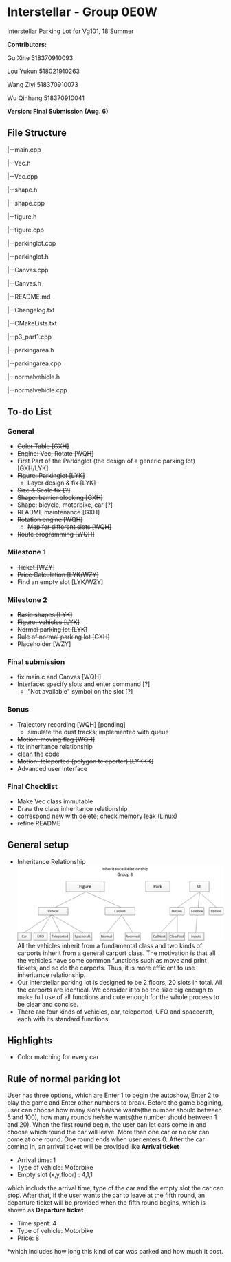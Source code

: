 # Interstellar - Group 0E0W
Interstellar Parking Lot for Vg101, 18 Summer

**Contributors:**

Gu Xihe    518370910093
  
Lou Yukun  518021910263
  
Wang Ziyi  518370910073
  
Wu Qinhang 518370910041

**Version: Final Submission (Aug. 6)**

## File Structure
|--main.cpp

|--Vec.h

|--Vec.cpp

|--shape.h

|--shape.cpp

|--figure.h

|--figure.cpp

|--parkinglot.cpp

|--parkinglot.h

|--Canvas.cpp

|--Canvas.h

|--README.md

|--Changelog.txt
  
|--CMakeLists.txt

|--p3_part1.cpp

|--parkingarea.h

|--parkingarea.cpp

|--normalvehicle.h

|--normalvehicle.cpp


## To-do List
### General
- ~~Color Table    [GXH]~~
- ~~Engine: Vec, Rotate    [WQH]~~
- First Part of the Parkinglot (the design of a generic parking lot)    [GXH/LYK]
- ~~Figure: Parkinglot    [LYK]~~
  - ~~Layer design & fix    [LYK]~~
- ~~Size & Scale fix    [?]~~
- ~~Shape: barrier blocking    [GXH]~~
- ~~Shape: bicycle, motorbike, car    [?]~~
- README maintenance    [GXH]
- ~~Rotation engine    [WQH]~~
  - ~~Map for different slots    [WQH]~~
- ~~Route programming    [WQH]~~
### Milestone 1
- ~~Ticket    [WZY]~~
- ~~Price Calculation    [LYK/WZY]~~
- Find an empty slot    [LYK/WZY]
### Milestone 2
- ~~Basic shapes    [LYK]~~
- ~~Figure: vehicles    [LYK]~~
- ~~Normal parking lot  [LYK]~~
- ~~Rule of normal parking lot  [GXH]~~
- Placeholder  [WZY]
### Final submission
- fix main.c and Canvas    [WQH]
- Interface: specify slots and enter command    [?]
  - "Not available" symbol on the slot    [?]
### Bonus
- Trajectory recording    [WQH] [pending]
  - simulate the dust tracks; implemented with queue
- ~~Motion: moving flag    [WQH]~~
- fix inheritance relationship
- clean the code
- ~~Motion: teleported (polygon teleporter)    [LYKKK]~~
- Advanced user interface
  
### Final Checklist
- Make Vec class immutable
- Draw the class inheritance relationship
- correspond new with delete; check memory leak (Linux)
- refine README

## General setup
- Inheritance Relationship
![Inheritance Relationship:](https://github.com/MatrixPecker/Interstellar-18Summer/blob/master/IR.jpg)
All the vehicles inherit from a fundamental class and two kinds of carports inherit from a general carport class.
The motivation is that all the vehicles have some common functions such as move and print tickets, and so do the carports. Thus, it is more efficient to use inheritance relationship.
- Our interstellar parking lot is designed to be 2 floors, 20 slots in total. All the carports are identical. We consider it to be the size big enough to make full use of all functions and cute enough for the whole process to be clear and concise.
- There are four kinds of vehicles, car, teleported, UFO and spacecraft, each with its standard functions.


## Highlights
- Color matching for every car

## Rule of normal parking lot
User has three options, which are Enter 1 to begin the autoshow, Enter 2 to play the game and Enter other numbers to break.
Before the game begining, user can choose how many slots he/she wants(the number should between 5 and 100), how many rounds he/she wants(the number should between 1 and 20).
When the first round begin, the user can let cars come in and choose which round the car will leave. More than one car or no car can come at one round. One round ends when user enters 0. After the car coming in, an arrival ticket will be provided like 
             **Arrival ticket**
* Arrival time: 1
* Type of vehicle: Motorbike
* Empty slot (x,y,floor) : 4,1,1

which includs the arrival time, type of the car and the empty slot the car can stop.
After that, if the user wants the car to leave at the fifth round, an departure ticket will be provided when the fifth round begins, which is shown as
           **Departure ticket**
* Time spent: 4
* Type of vehicle: Motorbike
* Price: 8

*which includes how long this kind of car was parked and how much it cost.
